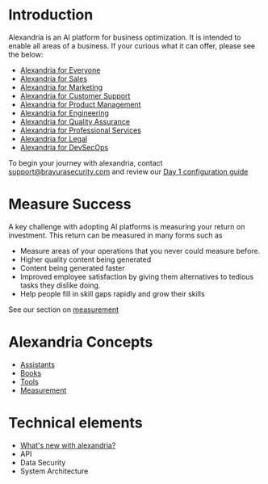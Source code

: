# Introduction 

Alexandria is an AI platform for business optimization. It is intended to enable all areas of a business. If your curious what it can offer, please see the below:

* [Alexandria for Everyone](general/intro)
* [Alexandria for Sales](sales/intro)
* [Alexandria for Marketing](marketing/intro)
* [Alexandria for Customer Support](cs/intro)
* [Alexandria for Product Management](product/intro)
* [Alexandria for Engineering](engineering/intro)
* [Alexandria for Quality Assurance](qa/intro)
* [Alexandria for Professional Services](ps/intro)
* [Alexandria for Legal](legal/intro)
* [Alexandria for DevSecOps](devsecops/intro)

To begin your journey with alexandria, contact support@bravurasecurity.com and review our [Day 1 configuration guide](quickstart/day1)

# Measure Success

A key challenge with adopting AI platforms is measuring your return on investment. This return can be measured in many forms such as

* Measure areas of your operations that you never could measure before.
* Higher quality content being generated
* Content being generated faster
* Improved employee satisfaction by giving them alternatives to tedious tasks they dislike doing.
* Help people fill in skill gaps rapidly and grow their skills

See our section on [measurement](measurement/intro)

# Alexandria Concepts

* [Assistants](assistants/intro)
* [Books](books/intro)
* [Tools](tools/intro)
* [Measurement](measurement/intro)

# Technical elements

* [What's new with alexandria?](whats-new/intro)
* API
* Data Security
* System Architecture